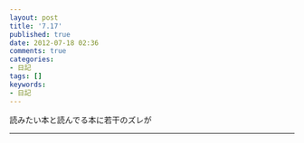 ```yaml
---
layout: post
title: '7.17'
published: true
date: 2012-07-18 02:36
comments: true
categories:
- 日記
tags: []
keywords:
- 日記
---
```

読みたい本と読んでる本に若干のズレが

---

